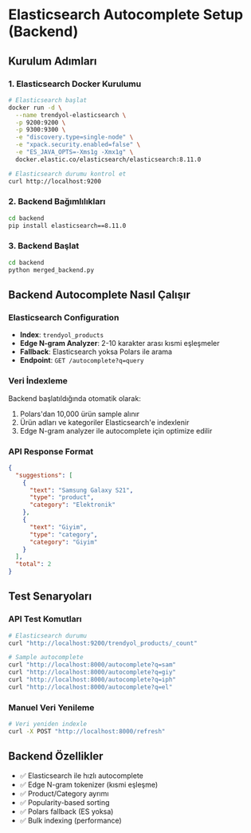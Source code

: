# Elasticsearch Autocomplete Setup (Backend)

## Kurulum Adımları

### 1. Elasticsearch Docker Kurulumu
```bash
# Elasticsearch başlat
docker run -d \
  --name trendyol-elasticsearch \
  -p 9200:9200 \
  -p 9300:9300 \
  -e "discovery.type=single-node" \
  -e "xpack.security.enabled=false" \
  -e "ES_JAVA_OPTS=-Xms1g -Xmx1g" \
  docker.elastic.co/elasticsearch/elasticsearch:8.11.0

# Elasticsearch durumu kontrol et
curl http://localhost:9200
```

### 2. Backend Bağımlılıkları
```bash
cd backend
pip install elasticsearch==8.11.0
```

### 3. Backend Başlat
```bash
cd backend
python merged_backend.py
```

## Backend Autocomplete Nasıl Çalışır

### Elasticsearch Configuration
- **Index**: `trendyol_products`
- **Edge N-gram Analyzer**: 2-10 karakter arası kısmi eşleşmeler
- **Fallback**: Elasticsearch yoksa Polars ile arama
- **Endpoint**: `GET /autocomplete?q=query`

### Veri İndexleme
Backend başlatıldığında otomatik olarak:
1. Polars'dan 10,000 ürün sample alınır
2. Ürün adları ve kategoriler Elasticsearch'e indexlenir
3. Edge N-gram analyzer ile autocomplete için optimize edilir

### API Response Format
```json
{
  "suggestions": [
    {
      "text": "Samsung Galaxy S21",
      "type": "product",
      "category": "Elektronik"
    },
    {
      "text": "Giyim",
      "type": "category", 
      "category": "Giyim"
    }
  ],
  "total": 2
}
```

## Test Senaryoları

### API Test Komutları
```bash
# Elasticsearch durumu
curl "http://localhost:9200/trendyol_products/_count"

# Sample autocomplete
curl "http://localhost:8000/autocomplete?q=sam"
curl "http://localhost:8000/autocomplete?q=giy"
curl "http://localhost:8000/autocomplete?q=iph"
curl "http://localhost:8000/autocomplete?q=el"
```

### Manuel Veri Yenileme
```bash
# Veri yeniden indexle
curl -X POST "http://localhost:8000/refresh"
```

## Backend Özellikler
- ✅ Elasticsearch ile hızlı autocomplete
- ✅ Edge N-gram tokenizer (kısmi eşleşme)
- ✅ Product/Category ayrımı
- ✅ Popularity-based sorting
- ✅ Polars fallback (ES yoksa)
- ✅ Bulk indexing (performance)